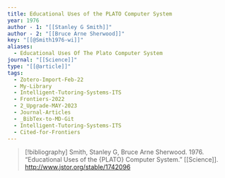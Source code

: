 ```yaml
---
title: Educational Uses of the PLATO Computer System
year: 1976
author - 1: "[[Stanley G Smith]]"
author - 2: "[[Bruce Arne Sherwood]]"
key: "[[@Smith1976-wi]]"
aliases:
  - Educational Uses Of The Plato Computer System
journal: "[[Science]]"
type: "[[@article]]"
tags:
  - Zotero-Import-Feb-22
  - My-Library
  - Intelligent-Tutoring-Systems-ITS
  - Frontiers-2022
  - 2_Upgrade-MAY-2023
  - Journal-Articles
  - _BibTex-to-MD-Git
  - Intelligent-Tutoring-Systems-ITS
  - Cited-for-Frontiers
---
```


> [!bibliography]
> Smith, Stanley G, Bruce Arne Sherwood. 1976. “Educational Uses of the {PLATO} Computer System.” [[Science]]. http://www.jstor.org/stable/1742096